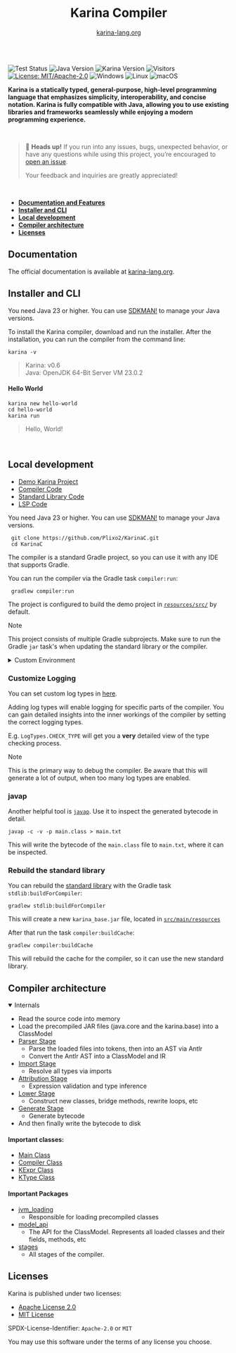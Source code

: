 

<div align="center">

<h1 align="center">Karina Compiler</h1>
<a href="https://karina-lang.org/">
  karina-lang.org
</a>

</div>

<br>
<br>
<br>

![Test Status](https://github.com/Plixo2/KarinaC/actions/workflows/gradle.yml/badge.svg)
![Java Version](https://img.shields.io/badge/Java-23+-orange)
![Karina Version](https://img.shields.io/badge/Karina-v0.6-8A2BE2)
![Visitors](https://visitor-badge.laobi.icu/badge?page_id=plixo.karinac)
[![License: MIT/Apache-2.0](https://img.shields.io/badge/License-Apache--2.0%20%7C%20MIT-blue)](https://opensource.org/licenses/MIT)
![Windows](https://img.shields.io/badge/Windows-0078D6?style=flat)
![Linux](https://img.shields.io/badge/Linux-FCC624?style=flat&logo=linux&logoColor=black)
![macOS](https://img.shields.io/badge/macOS-000000?style=flat&logo=apple&logoColor=white)
<br>

**Karina is a statically typed, general-purpose, high-level programming language that emphasizes simplicity, 
interoperability, and concise notation. Karina is fully compatible with Java, allowing you to use existing libraries and 
frameworks seamlessly while enjoying a modern programming experience.**

<br>

> 📢 **Heads up!** If you run into any issues, bugs, unexpected behavior, or have any questions while using this project, you’re encouraged to [open an issue](https://github.com/Plixo2/KarinaC/issues/new).
>
> Your feedback and inquiries are greatly appreciated!

<br>

- [**Documentation and Features**](#Documentation)
- [**Installer and CLI**](#Installer-and-CLI)
- [**Local development**](#Local-development)
- [**Compiler architecture**](#Compiler-architecture)
- [**Licenses**](#Licenses)


## Documentation

The official documentation is available at
[karina-lang.org](https://karina-lang.org/guide/hello.html).


## Installer and CLI

You need Java 23 or higher.
You can use [SDKMAN!](https://sdkman.io/) to manage your Java versions.

To install the Karina compiler, download and run the installer.
After the installation, you can run the compiler from the command line:

```shell
karina -v
```
> Karina: v0.6 \
> Java: OpenJDK 64-Bit Server VM 23.0.2


#### Hello World

```shell
karina new hello-world
cd hello-world
karina run
```

> Hello, World!


<br>

## Local development

- [Demo Karina Project](resources/src/)
- [Compiler Code](compiler/)
- [Standard Library Code](stdlib/)
- [LSP Code](lsp/)

You need Java 23 or higher.
You can use [SDKMAN!](https://sdkman.io/) to manage your Java versions.


```shell
 git clone https://github.com/Plixo2/KarinaC.git
 cd KarinaC
```

The compiler is a standard Gradle project, so you can use it with any IDE that supports Gradle.

You can run the compiler via the Gradle task `compiler:run`:

```shell
 gradlew compiler:run
```

The project is configured to build the demo project in [`resources/src/`](resources/src) by default.


> [!NOTE]
> This project consists of multiple Gradle subprojects. Make sure to run the Gradle `jar` task's when updating the standard library or the compiler.


<details> <summary>Custom Environment</summary>


You can set System environment flags via [build.gradle](build.gradle) or the vm arguments in your IDE.

```groovy
application {
  // ...
  applicationDefaultJvmArgs = ['-Dkarina.source="resources/local/"'] // set the source folder to your local dev folder
}
```

### Flags:

#### karina.source
> `karina.source="<src folder>"`

Points to your local development folder. Defaults to `resources/src/`

#### karina.out
> `karina.out="<build file>"`

Specifies the output JAR file. Defaults to `resources/out/build.jar`

#### karina.classes
> `karina.classes="<true/false>"`

Enables/Disables the generation of .class files. Defaults to `true`

#### karina.flight
> `karina.flight="<debug file>"`

Specifies the debug flight recorder file path. Defaults to `resources/flight.txt`

#### karina.console
> `karina.console="<true/false>"`

Enables/Disables the flight recorder output to the console. Defaults to `true`

#### karina.binary
> `karina.binary="<true/false>"`

Enables/Disables the usage of a binary format for faster reading of precompiled classes.
Can improve startup performance by over 20 times, but untested and may cause issues.
Defaults to `false`



#### karina.logging

> `karina.logging="<none/basic/verbose/verbose_jvm>"`

Enables/Disables the flight recorder output to the console. Defaults to `none`.
Useful for debugging the compiler.


</details>

### Customize Logging
You can set custom log types in
[here](compiler/src/main/java/org/karina/lang/compiler/logging/Log.java#L53).

Adding log types will enable logging for specific parts of the compiler.
You can gain detailed insights into the inner workings of the compiler
by setting the correct logging types.


E.g. `LogTypes.CHECK_TYPE` will get you a **very** detailed view of the type checking process.

> [!NOTE]
> This is the primary way to debug the compiler.
> Be aware that this will generate a lot of output, when too many log types are enabled.

### javap

Another helpful tool is [`javap`](https://docs.oracle.com/en/java/javase/21/docs/specs/man/javap.html). Use it to inspect the generated bytecode in detail.

```shell
javap -c -v -p main.class > main.txt
```
This will write the bytecode of the `main.class` file to `main.txt`, where it can be inspected.


### Rebuild the standard library

You can rebuild the [standard library](stdlib/src/main/java/karina/lang/) with the
Gradle task `stdlib:buildForCompiler`:

```shell
gradlew stdlib:buildForCompiler
```

This will create a new  `karina_base.jar` file, located in [`src/main/resources`](compiler/src/main/resources)

After that run the task `compiler:buildCache`:
```shell
gradlew compiler:buildCache
```

This will rebuild the cache for the compiler, so it can use the new standard library.

## Compiler architecture

<details open>

<summary>Internals</summary>


- Read the source code into memory
- Load the precompiled JAR files (java.core and the karina.base) into a ClassModel 
- [Parser Stage](compiler/src/main/java/org/karina/lang/compiler/stages/parser/ParseProcessor.java)
  - Parse the loaded files into tokens, then into an AST via Antlr
  - Convert the Antlr AST into a ClassModel and IR
- [Import Stage](compiler/src/main/java/org/karina/lang/compiler/stages/imports/ImportProcessor.java)
  - Resolve all types via imports
- [Attribution Stage](compiler/src/main/java/org/karina/lang/compiler/stages/attrib/AttributionProcessor.java)
  - Expression validation and type inference
- [Lower Stage](compiler/src/main/java/org/karina/lang/compiler/stages/lower/LoweringProcessor.java)
  - Construct new classes, bridge methods, rewrite loops, etc
- [Generate Stage](compiler/src/main/java/org/karina/lang/compiler/stages/generate/GenerationProcessor.java)
  - Generate bytecode
- And then finally write the bytecode to disk

#### Important classes:
- [Main Class](compiler/src/main/java/org/karina/lang/compiler/Main.java)
- [Compiler Class](compiler/src/main/java/org/karina/lang/compiler/KarinaCompiler.java)
- [KExpr Class](compiler/src/main/java/org/karina/lang/compiler/utils/KExpr.java)
- [KType Class](compiler/src/main/java/org/karina/lang/compiler/utils/KType.java)

#### Important Packages
- [jvm_loading](compiler/src/main/java/org/karina/lang/compiler/jvm_loading)
  - Responsible for loading precompiled classes
- [model_api](compiler/src/main/java/org/karina/lang/compiler/model_api)
  - The API for the ClassModel. Represents all loaded classes and their fields, methods, etc
- [stages](compiler/src/main/java/org/karina/lang/compiler/stages)
  - All stages of the compiler.

</details>


## Licenses

Karina is published under two licenses:
- [Apache License 2.0](https://www.apache.org/licenses/LICENSE-2.0.txt)
- [MIT License](https://opensource.org/license/mit/)

SPDX-License-Identifier: `Apache-2.0` or `MIT`

You may use this software under the terms of any license you choose.
